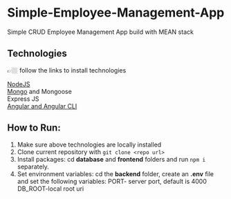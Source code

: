 # Simple-Employee-Management-App

Simple CRUD Employee Management App build with MEAN stack

## Technologies

👉🏼 follow the links to install technologies

[NodeJS](https://nodejs.org/en/)  
[Mongo](https://docs.mongodb.com/manual/installation/) and Mongoose <br/>
Express JS <br/>
[Angular and Angular CLI](https://angular.io/guide/setup-local)

## How to Run:

1. Make sure above technologies are locally installed
2. Clone current repository with `git clone <repo url>`
3. Install packages: cd **database** and **frontend** folders and run `npm i` separately.
4. Set environment variables:
   cd the **backend** folder, create an **.env** file and set the following variables:
   PORT- server port, default is 4000 <br/>
   DB_ROOT-local root uri <br/>
